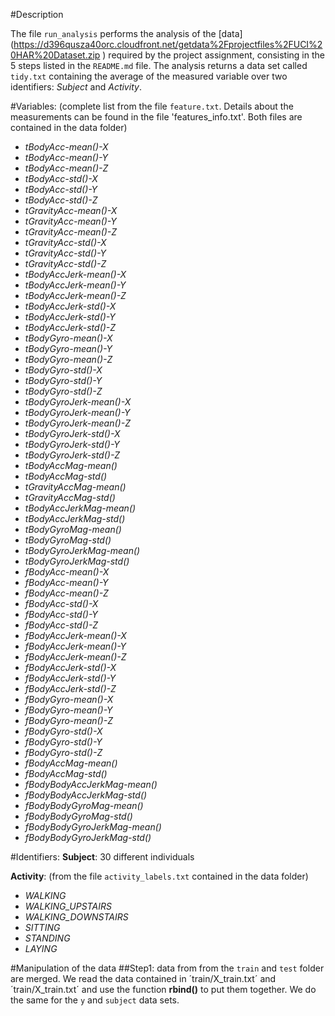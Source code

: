 #Description

The file `run_analysis` performs the analysis of the [data] (https://d396qusza40orc.cloudfront.net/getdata%2Fprojectfiles%2FUCI%20HAR%20Dataset.zip )
required by the project assignment, consisting in the 5 steps listed in the `README.md` file. The analysis returns a data set
called `tidy.txt` containing the average of the measured variable over two identifiers: _Subject_ and _Activity_.

#Variables:
(complete list from the file `feature.txt`. Details about the measurements can be found in the file 'features_info.txt'. Both files are contained in the data folder)

* _tBodyAcc-mean()-X_           
* _tBodyAcc-mean()-Y_          
* _tBodyAcc-mean()-Z_           
* _tBodyAcc-std()-X_            
* _tBodyAcc-std()-Y_            
* _tBodyAcc-std()-Z_           
* _tGravityAcc-mean()-X_        
* _tGravityAcc-mean()-Y_        
* _tGravityAcc-mean()-Z_        
* _tGravityAcc-std()-X_        
* _tGravityAcc-std()-Y_         
* _tGravityAcc-std()-Z_         
* _tBodyAccJerk-mean()-X_       
* _tBodyAccJerk-mean()-Y_      
* _tBodyAccJerk-mean()-Z_       
* _tBodyAccJerk-std()-X_       
* _tBodyAccJerk-std()-Y_        
* _tBodyAccJerk-std()-Z_       
* _tBodyGyro-mean()-X_          
* _tBodyGyro-mean()-Y_          
* _tBodyGyro-mean()-Z_          
* _tBodyGyro-std()-X_          
* _tBodyGyro-std()-Y_           
* _tBodyGyro-std()-Z_           
* _tBodyGyroJerk-mean()-X_      
* _tBodyGyroJerk-mean()-Y_     
* _tBodyGyroJerk-mean()-Z_      
* _tBodyGyroJerk-std()-X_      
* _tBodyGyroJerk-std()-Y_       
* _tBodyGyroJerk-std()-Z_      
* _tBodyAccMag-mean()_          
* _tBodyAccMag-std()_          
* _tGravityAccMag-mean()_       
* _tGravityAccMag-std()_       
* _tBodyAccJerkMag-mean()_      
* _tBodyAccJerkMag-std()_      
* _tBodyGyroMag-mean()_       
* _tBodyGyroMag-std()_        
* _tBodyGyroJerkMag-mean()_     
* _tBodyGyroJerkMag-std()_     
* _fBodyAcc-mean()-X_           
* _fBodyAcc-mean()-Y_          
* _fBodyAcc-mean()-Z_           
* _fBodyAcc-std()-X_            
* _fBodyAcc-std()-Y_            
* _fBodyAcc-std()-Z_           
* _fBodyAccJerk-mean()-X_       
* _fBodyAccJerk-mean()-Y_       
* _fBodyAccJerk-mean()-Z_       
* _fBodyAccJerk-std()-X_       
* _fBodyAccJerk-std()-Y_        
* _fBodyAccJerk-std()-Z_        
* _fBodyGyro-mean()-X_          
* _fBodyGyro-mean()-Y_         
* _fBodyGyro-mean()-Z_          
* _fBodyGyro-std()-X_           
* _fBodyGyro-std()-Y_           
* _fBodyGyro-std()-Z_          
* _fBodyAccMag-mean()_          
* _fBodyAccMag-std()_           
* _fBodyBodyAccJerkMag-mean()_  
* _fBodyBodyAccJerkMag-std()_  
* _fBodyBodyGyroMag-mean()_     
* _fBodyBodyGyroMag-std()_      
* _fBodyBodyGyroJerkMag-mean()_ 
* _fBodyBodyGyroJerkMag-std()_

#Identifiers:
__Subject__: 30 different individuals

__Activity__:
(from the file `activity_labels.txt` contained in the data folder)
* _WALKING_
* _WALKING_UPSTAIRS_
* _WALKING_DOWNSTAIRS_
* _SITTING_
* _STANDING_
* _LAYING_

#Manipulation of the data
##Step1:
data from from the `train` and `test` folder are merged. We read the data contained in ´train/X_train.txt´ and ´train/X_train.txt´ and use the function __rbind()__ to put them together. We do the same for the `y` and `subject` data sets.

